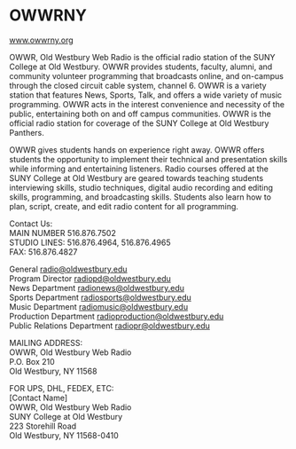 <h1>OWWRNY</h1>

<a href="http://www.owwrny.org" target="_blank">www.owwrny.org</a>

OWWR, Old Westbury Web Radio is the official radio station of the SUNY College at Old Westbury.  OWWR provides students, faculty, alumni, and community volunteer programming that broadcasts online, and on-campus through the closed circuit cable system, channel 6. OWWR is a variety station that features News, Sports, Talk, and offers a wide variety of music programming. OWWR acts in the interest convenience and necessity of the public, entertaining both on and off campus communities. OWWR is the official radio station for coverage of the SUNY College at Old Westbury Panthers.

OWWR gives students hands on experience right away. OWWR offers students the opportunity to implement their technical and presentation skills while informing and entertaining listeners. Radio courses offered at the SUNY College at Old Westbury are geared towards teaching students interviewing skills, studio techniques, digital audio recording and editing skills, programming, and broadcasting skills. Students also learn how to plan, script, create, and edit radio content for all programming.

Contact Us:<br/>
MAIN NUMBER 516.876.7502<br/>
STUDIO LINES: 516.876.4964, 516.876.4965<br/>
FAX: 516.876.4827

General radio@oldwestbury.edu<br/>
Program Director radiopd@oldwestbury.edu<br/>
News Department radionews@oldwestbury.edu<br/>
Sports Department radiosports@oldwestbury.edu<br/>
Music Department radiomusic@oldwestbury.edu<br/>
Production Department radioproduction@oldwestbury.edu<br/>
Public Relations Department radiopr@oldwestbury.edu

MAILING ADDRESS:<br/>
OWWR, Old Westbury Web Radio<br/>
P.O. Box 210<br/>
Old Westbury, NY 11568

FOR UPS, DHL, FEDEX, ETC:<br/>
[Contact Name]<br/>
OWWR, Old Westbury Web Radio<br/>
SUNY College at Old Westbury<br/>
223 Storehill Road<br/>
Old Westbury, NY 11568-0410

